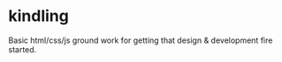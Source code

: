 kindling
========

Basic html/css/js ground work for getting that design &amp; development fire started.
